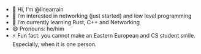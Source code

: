- 👋 Hi, I’m @linearrain
- 👀 I’m interested in networking (just started) and low level programming
- 🌱 I’m currently learning Rust, C++ and Networking
- 😄 Pronouns: he/him
- ⚡ Fun fact: you cannot make an Eastern European and CS student smile. Especially, when it is one person.

<!---
linearrain/linearrain is a ✨ special ✨ repository because its `README.md` (this file) appears on your GitHub profile.
You can click the Preview link to take a look at your changes.
--->
